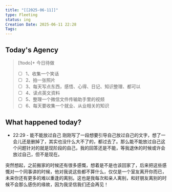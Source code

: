 ```yaml
---
title: "[[2025-06-11]]"
type: Fleeting
status: ing
Creation Date: 2025-06-11 22:28
Tags:
---
```

## Today's Agency
> [!todo]+ 今日待做
> - [ ] 1、收集一个笑话
> - [ ] 2、拍一张照片
> - [ ] 3、每天写点东西，感悟、心得、日记、知识整理、都可以
> - [ ] 4、读点英文资料
> - [ ] 5、整理一个微信文件传输助手里的视频
> - [ ] 6、每天要收集一个就业、从业相关的知识

## What happened today?
- 22:29 - 能不能放过自己
刚刚写了一段想要引导自己放过自己的文字，想了一会儿还是删掉了，其实也没什么大不了的，都过去了。那么能不能放过自己这个问题针对的就是现阶段的自己，我的回答还是不能，等我退休的时候或许会放过自己，但不是现在。

突然想起，之前搬家的时候还有很多感慨，想着是不是也该回家了，后来把这些感慨对一个同事讲的时候，他对我说这些都不算什么，仅仅是一个室友离开你而已，未来你还有更多的难以重逢的离别。这也是我每次和亲人离别，和好朋友离别的时候不会那么感伤的缘故，因为我坚信我们还会再见！

